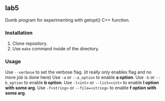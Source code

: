 ## lab5

Dumb program for experimenting with getopt() C++ function.

### Installation

1) Clone repository.
2) Use ```make``` command inside of the directory.

### Usage

Use ```--verbose``` to set the verbose flag. (it really only enables flag and no more job is done here)
Use ```-a``` or ```--a_option``` to enable **a option**.
Use ```-b``` or ```--b_option``` to enable **b option**.
Use ```-l<int>``` or ```--list=<int>``` to enable **l option with some arg**.
Use ```-f<string>``` or ```--file=<string>``` to enable **f option with some arg**.